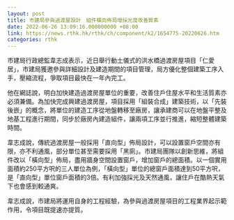 ```yaml
---
layout: post
title: 市建局參與過渡屋設計　組件橫向佈局增採光度改善質素
date: 2022-06-26 13:09:16.000000000 +08:00
link: https://news.rthk.hk/rthk/ch/component/k2/1654775-20220626.htm
categories: rthk
---
```


市建局行政總監韋志成表示，近日舉行動土儀式的洪水橋過渡房屋項目「仁愛居」，市建局獲邀參與詳細設計及建造期間的項目管理，局方優化整個建築工序入手，壓縮流程，爭取項目最快在一年內完工。

他在網誌說，明白加快建造過渡房屋單位的重要，改善住戶住屋水平和生活質素亦必須兼備。為加快完成興建過渡房屋，項目採用「組裝合成」建築技術，以「先裝後嵌」的概念，將單位的建造工序從地盤轉移至廠房，讓承建商可以在地盤平整及地基工程進行期間，同步於廠房內建造組件，讓兩項工序並行推進，縮短整體建築時間。

韋志成說，傳統過渡房屋一般採用「直向型」佈局設計，可以設置窗戶空間亦有限，亦不利通風，部分單位甚至需要採用「黑廁」。市建局團隊以創新思維，將組件改以「橫向型」佈局，盡用牆身空間設置窗戶，增加窗戶的總面積。以一個實用面積約250平方呎的三人單位為例，「橫向型」單位的總窗戶面積達到50平方呎，是「直向型」單位窗戶面積的3倍。有利加強採光及天然通風，讓住戶在酷熱天氣下也會感到較通爽。

韋志成說，市建局將運用自身的工程經驗，為參與過渡房屋項目的工程業界起示範作用，令項目既提速亦提質。
